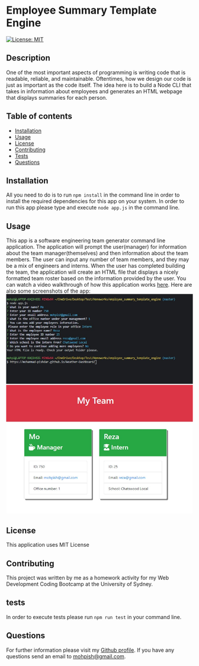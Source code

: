 # Employee Summary Template Engine

  [![License: MIT](https://img.shields.io/badge/License-MIT-yellow.svg)](https://github.com/Mohammad-Pishdar/employee_summary_template_engine/blob/master/LICENSE)

  ## Description
  One of the most important aspects of programming is writing code that is readable, reliable, and maintainable. Oftentimes, how we design our code is just as important as the code itself. The idea here is to build a Node CLI that takes in information about employees and generates an HTML webpage that displays summaries for each person.

  ## Table of contents
  
  * [Installation](#installation)
  * [Usage](#usage)
  * [License](#license)
  * [Contributing](#contributing)
  * [Tests](#tests)
  * [Questions](#questions)
  

  ## Installation

  All you need to do is to run `npm install` in the command line in order to install the required dependencies for this app on your system. In order to run this app please type and execute `node app.js` in the command line.

  ## Usage

  This app is a software engineering team generator command line application. The application will prompt the user(manager) for information about the team manager(themselves) and then information about the team members. The user can input any number of team members, and they may be a mix of engineers and interns. When the user has completed building the team, the application will create an HTML file that displays a nicely formatted team roster based on the information provided by the user. You can watch a video walkthrough of how this application works [here](https://drive.google.com/file/d/1ZXwV1RQseJ2WDnkgZIMC3H5-tgHsmTZ8/view). Here are also some screenshots of the app:
  ![node terminal](https://github.com/Mohammad-Pishdar/employee_summary_template_engine/blob/master/readmeImages/employeetemplate1.jpg)
  ![generated html page](https://github.com/Mohammad-Pishdar/employee_summary_template_engine/blob/master/readmeImages/employeetemplate2.jpg)

  ## License

  This application uses MIT License

  ## Contributing

  This project was written by me as a homework activity for my Web Development Coding Bootcamp at the University of Sydney.

  ## tests

  In order to execute tests please run `npm run test` in your command line.

  ## Questions

  For further information please visit my [Github profile](https://github.com/Mohammad-Pishdar). If you have any questions send an email to mohpish@gmail.com.

